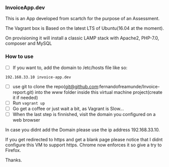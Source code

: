 ### InvoiceApp.dev  

This is an App developed from scartch for the purpose of an Assessment.

The Vagrant box is Based on the latest LTS of Ubuntu(16.04 at the moment).

On provisioning it will install a classic LAMP stack with Apache2, PHP-7.0, composer and MySQL


### How to use

- [ ] If you want to, add the domain to /etc/hosts file like so:
```
192.168.33.10 invoice-app.dev
```
- [ ] use git to clone the repo(git@github.com:fernandofreamunde/Invoice-report.git) into the www folder inside this virtual machine project(create it if needed)
- [ ] Run `vagrant up`
- [ ] Go get a coffee or just wait a bit, as Vagrant is Slow...
- [ ] When the last step is finnished, visit the domain you configured on a web browser

In case you didnt add the Domain please use the ip address 192.168.33.10.

If you get redirected to https and get a blank page please notice that I didnt configure this VM to support https. Chrome now enforces it so give a try to Firefox.

Thanks.


